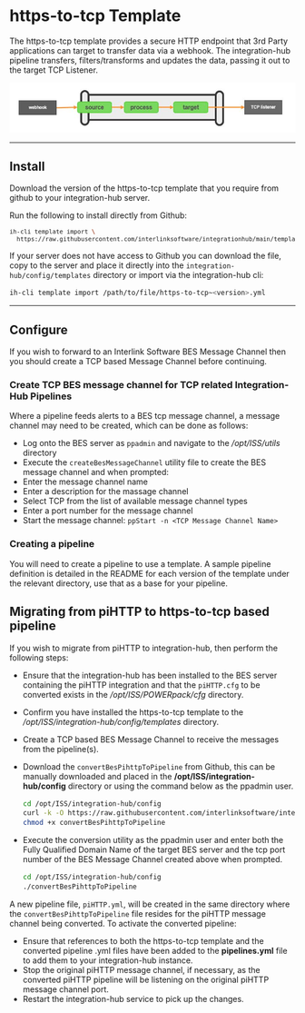 # https-to-tcp Template

The https-to-tcp template provides a secure HTTP endpoint that 3rd Party applications can target to transfer data via a webhook.  The integration-hub pipeline transfers, filters/transforms and updates the data, passing it out to the target TCP Listener.

<p align="center">
<img src="../../assets/images/flow_http-to-tcp.jpg" />
</p>

***

## Install

Download the version of the https-to-tcp template that you require from github to your integration-hub server.

Run the following to install directly from Github:
<font size="1">
```bash
ih-cli template import \
  https://raw.githubusercontent.com/interlinksoftware/integrationhub/main/templates/https-to-tcp/<version>/https-to-tcp~<version>.yml
```
  </font>
  
If your server does not have access to Github you can download the file, copy to the server and place it directly into the ```integration-hub/config/templates``` directory or import via the integration-hub cli:
```bash
ih-cli template import /path/to/file/https-to-tcp~<version>.yml
```
***

## Configure

If you wish to forward to an Interlink Software BES Message Channel then you should create a TCP based Message Channel before continuing.
  
### Create TCP BES message channel for TCP related Integration-Hub Pipelines

Where a pipeline feeds alerts to a BES tcp message channel, a message channel may need to be created, which can be done as follows:

- Log onto the BES server as ```ppadmin``` and navigate to the */opt/ISS/utils* directory
- Execute the ```createBesMessageChannel``` utility file to create the BES message channel and when prompted: 
- Enter the message channel name
- Enter a description for the massage channel
- Select TCP from the list of available message channel types
- Enter a port number for the message channel
- Start the message channel: ```ppStart -n <TCP Message Channel Name>```

### Creating a pipeline

You will need to create a pipeline to use a template. A sample pipeline definition is detailed in the README for each version of the template under the relevant directory, use that as a base for your pipeline.

## Migrating from piHTTP to https-to-tcp based pipeline

If you wish to migrate from piHTTP to integration-hub, then perform the following steps:
- Ensure that the integration-hub has been installed to the BES server containing the piHTTP integration and that the ```piHTTP.cfg``` to be converted exists in the  */opt/ISS/POWERpack/cfg* directory.
- Confirm you have installed the https-to-tcp template to the */opt/ISS/integration-hub/config/templates* directory.
- Create a TCP based BES Message Channel to receive the messages from the pipeline(s).
- Download the 
  ```convertBesPihttpToPipeline``` from Github, this can be manually downloaded and placed in the **/opt/ISS/integration-hub/config** directory or using the command below as the ppadmin user.
  ```bash
  cd /opt/ISS/integration-hub/config
  curl -k -O https://raw.githubusercontent.com/interlinksoftware/integrationhub/main/templates/https-to-tcp/convertBesPihttpToPipeline
  chmod +x convertBesPihttpToPipeline
  ```
  
- Execute the conversion utility as the ppadmin user and enter both the Fully Qualified Domain Name of the target BES server and the tcp port number of the BES Message Channel created above when prompted.
  ```bash
  cd /opt/ISS/integration-hub/config
  ./convertBesPihttpToPipeline
  ```
A new pipeline file, ```piHTTP.yml```, will be created in the same directory where the ```convertBesPihttpToPipeline``` file resides for the piHTTP message channel being converted.  To activate the converted pipeline:
- Ensure that references to both the https-to-tcp template and the converted pipeline .yml files have been added to the **pipelines.yml** file to add them to your integration-hub instance.
- Stop the original piHTTP message channel, if necessary, as the converted piHTTP pipeline will be listening on the original piHTTP message channel port.
- Restart the integration-hub service to pick up the changes.

